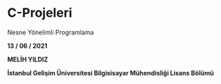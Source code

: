 # C-Projeleri
Nesne Yönelimli Programlama

<b> 13 / 06 / 2021 </b>

<strong>MELİH YILDIZ </strong>
<p><b> İstanbul Gelişim Üniversitesi Bilgisisayar Mühendisliği Lisans Bölümü</b></p>
